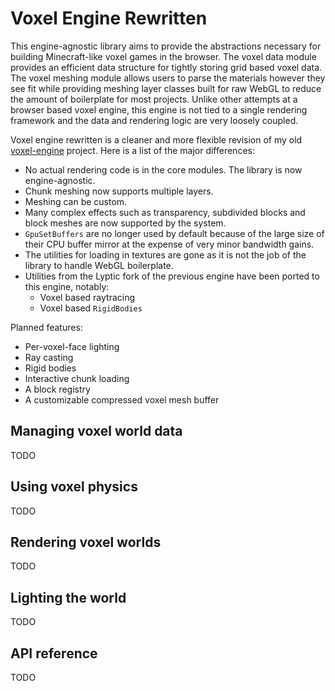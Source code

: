 # Voxel Engine Rewritten

This engine-agnostic library aims to provide the abstractions necessary for building Minecraft-like voxel games in the browser. The voxel data module provides an efficient data structure for tightly storing grid based voxel data. The voxel meshing module allows users to parse the materials however they see fit while providing meshing layer classes built for raw WebGL to reduce the amount of boilerplate for most projects. Unlike other attempts at a browser based voxel engine, this engine is not tied to a single rendering framework and the data and rendering logic are very loosely coupled.

Voxel engine rewritten is a cleaner and more flexible revision of my old [voxel-engine](https://github.com/Radbuglet/voxel-engine) project. Here is a list of the major differences:

- No actual rendering code is in the core modules. The library is now engine-agnostic.
- Chunk meshing now supports multiple layers.
- Meshing can be custom.
- Many complex effects such as transparency, subdivided blocks and block meshes are now supported by the system.
- `GpuSetBuffers` are no longer used by default because of the large size of their CPU buffer mirror at the expense of very minor bandwidth gains.
- The utilities for loading in textures are gone as it is not the job of the library to handle WebGL boilerplate.
- Utilities from the Lyptic fork of the previous engine have been ported to this engine, notably:
    - Voxel based raytracing
    - Voxel based `RigidBodies`

Planned features:

- Per-voxel-face lighting
- Ray casting
- Rigid bodies
- Interactive chunk loading
- A block registry
- A customizable compressed voxel mesh buffer

## Managing voxel world data

TODO

## Using voxel physics

TODO

## Rendering voxel worlds

TODO

## Lighting the world

TODO

## API reference

TODO